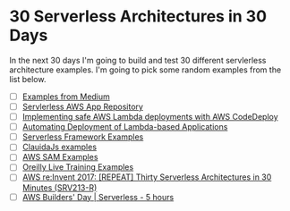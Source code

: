 # 30 Serverless Architectures in 30 Days

In the next 30 days I'm going to build and test 30 different servlerless architecture examples. I'm going to pick some random examples from the list below.

* [ ] [Examples from Medium](https://medium.com/search?q=how%20to%20serverless)
* [ ] [Servlerless AWS App Repository](https://serverlessrepo.aws.amazon.com/applications)
* [ ] [Implementing safe AWS Lambda deployments with AWS CodeDeploy](https://aws.amazon.com/blogs/compute/implementing-safe-aws-lambda-deployments-with-aws-codedeploy/)
* [ ] [Automating Deployment of Lambda-based Applications](https://docs.aws.amazon.com/lambda/latest/dg/automating-deployment.html)
* [ ] [Serverless Framework Examples](https://github.com/serverless/examples)
* [ ] [ClauidaJs examples](https://github.com/claudiajs/example-projects)
* [ ] [AWS SAM Examples](https://github.com/awslabs/serverless-application-model/tree/master/examples/apps)
* [ ] [Oreilly Live Training Examples](https://github.com/kevinold/serverless-tutorial-oreilly-live-training-2017)
* [ ] [AWS re:Invent 2017: [REPEAT] Thirty Serverless Architectures in 30 Minutes (SRV213-R)](https://www.youtube.com/watch?v=xJcm9V2jagc)
* [ ] [AWS Builders' Day | Serverless - 5 hours](https://www.twitch.tv/videos/227215968)
